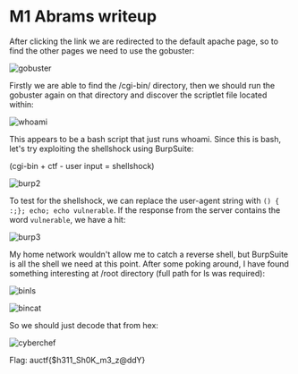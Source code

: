 # M1 Abrams writeup

After clicking the link we are redirected to the default apache page, so to find the other pages we need to use the gobuster:

![gobuster](https://user-images.githubusercontent.com/57829161/78535842-7f9e6000-77f5-11ea-9d2c-7083769e5d82.png)

Firstly we are able to find the /cgi-bin/ directory, then we should run the gobuster again on that directory and discover the scriptlet
file located within:

![whoami](https://user-images.githubusercontent.com/57829161/78535847-82995080-77f5-11ea-9036-fb7b122f6b25.png)

This appears to be a bash script that just runs whoami. Since this is bash, let's try exploiting the shellshock using BurpSuite: 

(cgi-bin + ctf - user input = shellshock)

![burp2](https://user-images.githubusercontent.com/57829161/78535856-84fbaa80-77f5-11ea-8772-c7dc7c7c50aa.png)

To test for the shellshock, we can replace the user-agent string with `() { :;}; echo; echo vulnerable`. If the response from the server 
contains the word `vulnerable`, we have a hit:

![burp3](https://user-images.githubusercontent.com/57829161/78535865-888f3180-77f5-11ea-9828-0c158e321ec4.png)

My home network wouldn't allow me to catch a reverse shell, but BurpSuite is all the shell we need at this point. After some poking
around, I have found something interesting at /root directory (full path for ls was required):

![binls](https://user-images.githubusercontent.com/57829161/78535873-8af18b80-77f5-11ea-909d-29bce47715d3.png)

![bincat](https://user-images.githubusercontent.com/57829161/78535884-8dec7c00-77f5-11ea-8ec7-59c694451d9b.png)

So we should just decode that from hex:

![cyberchef](https://user-images.githubusercontent.com/57829161/78535887-90e76c80-77f5-11ea-9a37-6996a4705539.png)

Flag: auctf{$h311_Sh0K_m3_z@ddY}
